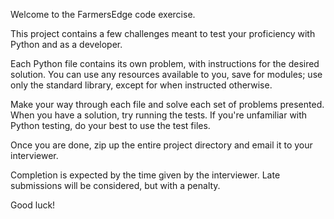 Welcome to the FarmersEdge code exercise.

This project contains a few challenges meant to test your proficiency with Python and as a developer.

Each Python file contains its own problem, with instructions for the desired solution. You can use any resources
available to you, save for modules; use only the standard library, except for when instructed otherwise.

Make your way through each file and solve each set of problems presented. When you have a solution, try running the tests. If you're unfamiliar with Python testing, do your best to use the test files.

Once you are done, zip up the entire project directory and email it to your interviewer.

Completion is expected by the time given by the interviewer. Late submissions will be considered, but with a penalty.

Good luck!
